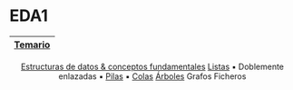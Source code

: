 # EDA1

<div align=center>

|[Temario](/temario/README.md)|
|-|
[Estructuras de datos & conceptos fundamentales](temario/001-intro/primitivasMatricesClasesObjetos.md)
[Listas](temario/002-listas/README.md)
 ▪️ Doblemente enlazadas
 ▪️ [Pilas](temario/003-pilas/README.md)
 ▪️ [Colas](temario/004-colas/README.md)
[Árboles](temario/005-arboles/README.md)
Grafos
Ficheros

</div>
